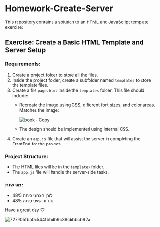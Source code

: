# Homework-Create-Server

This repository contains a solution to an HTML and JavaScript template exercise:

## Exercise: Create a Basic HTML Template and Server Setup

### Requirements:
1. Create a project folder to store all the files.
2. Inside the project folder, create a subfolder named `templates` to store the template files.
3. Create a file `page.html` inside the `templates` folder. This file should include:
   - Recreate the image using CSS, different font sizes, and color areas. Matches the image:
     
     ![book - Copy](https://github.com/user-attachments/assets/04ae82a4-2cb2-4250-88cf-43cb8a3e53d1)
     
   - The design should be implemented using internal CSS.
4. Create an `app.js` file that will assist the server in completing the FrontEnd for the project.

### Project Structure:
- The HTML files will be in the `templates` folder.
- The `app.js` file will handle the server-side tasks.

### מגישות:
- לורן חצרוני כיתה 48/5
- סוג'וד שאני כיתה 48/5


Have a great day ♡


![727905fba0c544fbbdb9c39cbbbcb92a](https://github.com/user-attachments/assets/0123dc1a-189a-4530-a9b0-16355af6156b)
